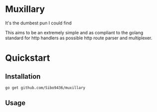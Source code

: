 # Muxillary
It's the dumbest pun I could find

This aims to be an extremely simple and as compliant to the golang standard for http handlers
as possible http route parser and multiplexer.

# Quickstart
## Installation 
`go get github.com/Sibo9436/muxillary`

## Usage


